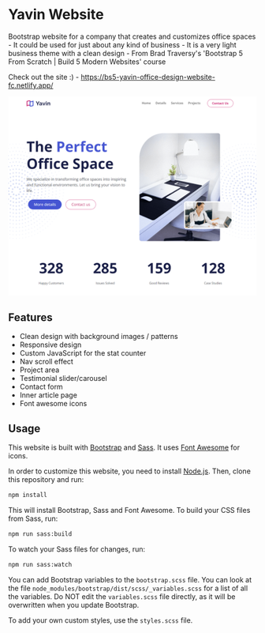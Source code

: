 # Yavin Website

Bootstrap website for a company that creates and customizes office spaces - It could be used for just about any kind of business - It is a very light business theme with a clean design - From Brad Traversy's 'Bootstrap 5 From Scratch | Build 5 Modern Websites' course

Check out the site :) - https://bs5-yavin-office-design-website-fc.netlify.app/

<img src="./images/screen.png" />

## Features

- Clean design with background images / patterns
- Responsive design
- Custom JavaScript for the stat counter
- Nav scroll effect
- Project area
- Testimonial slider/carousel
- Contact form
- Inner article page
- Font awesome icons

## Usage

This website is built with [Bootstrap](https://getbootstrap.com/) and [Sass](https://sass-lang.com/). It uses [Font Awesome](https://fontawesome.com/) for icons.

In order to customize this website, you need to install [Node.js](https://nodejs.org/en/). Then, clone this repository and run:

```bash
npm install
```

This will install Bootstrap, Sass and Font Awesome. To build your CSS files from Sass, run:

```bash
npm run sass:build
```

To watch your Sass files for changes, run:

```bash
npm run sass:watch
```

You can add Bootstrap variables to the `bootstrap.scss` file. You can look at the file `node_modules/bootstrap/dist/scss/_variables.scss` for a list of all the variables. Do NOT edit the `variables.scss` file directly, as it will be overwritten when you update Bootstrap.

To add your own custom styles, use the `styles.scss` file.
